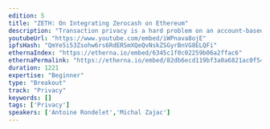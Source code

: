 ```yaml
---
edition: 5
title: "ZETH: On Integrating Zerocash on Ethereum"
description: "Transaction privacy is a hard problem on an account-based blockchain such as Ethereum. While Ben-Sasson et al. presented the Zerocash protocol [BCG+14] as a decentralized anonymous payment (DAP) scheme standing on top of Bitcoin, no study about the integration of such DAP on top of a ledger defined in the account model was provided. In this paper we aim to fill this gap and propose ZETH, an adaptation of Zerocash that can be deployed on top of Ethereum without making any change to the base layer. Our study shows that not only ZETH could be used to transfer Ether, the base currency of Ethereum, but it could also be used to transfer other types of smart contract-based digital assets. We propose an analysis of ZETH's privacy promises and argue that information leakages intrinsic to the use of this protocol are controlled and well-defined, which makes it a viable solution to support private transactions in the context of public and permissioned chains."
youtubeUrl: "https://www.youtube.com/embed/iWPnava8ojE"
ipfsHash: "QmYe5i53Zsohw6rs6RdERSmXQeQvNskZSGyrBnVG8ELQFi"
ethernaIndex: "https://etherna.io/embed/6345c1f0c02259b06a2ffac6"
ethernaPermalink: "https://etherna.io/embed/82db6ecd119bf3a0a6821ac0f54538760bf124755ddcbe1a98243a35631bc89d"
duration: 1221
expertise: "Beginner"
type: "Breakout"
track: "Privacy"
keywords: []
tags: ['Privacy']
speakers: ['Antoine Rondelet','Michal Zajac']
---
```

